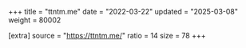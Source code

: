 +++
title = "ttntm.me"
date = "2022-03-22"
updated = "2025-03-08"
weight = 80002

[extra]
source = "https://ttntm.me/"
ratio = 14
size = 78
+++
